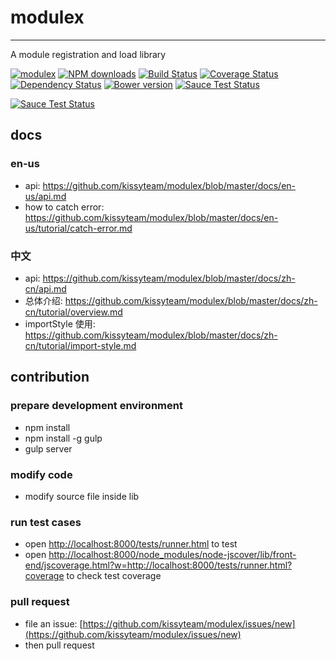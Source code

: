 # modulex
---

A module registration and load library

[![modulex](https://nodei.co/npm/modulex.png)](https://npmjs.org/package/modulex)
[![NPM downloads](http://img.shields.io/npm/dm/modulex.svg)](https://npmjs.org/package/modulex)
[![Build Status](https://secure.travis-ci.org/kissyteam/modulex.png?branch=master)](https://travis-ci.org/kissyteam/modulex)
[![Coverage Status](https://coveralls.io/repos/kissyteam/modulex/badge.png?branch=master)](https://coveralls.io/r/kissyteam/modulex?branch=master)
[![Dependency Status](https://gemnasium.com/kissyteam/modulex.png)](https://gemnasium.com/kissyteam/modulex)
[![Bower version](https://badge.fury.io/bo/modulex.svg)](http://badge.fury.io/bo/modulex)
[![Sauce Test Status](https://saucelabs.com/buildstatus/modulex)](https://saucelabs.com/u/modulex)

[![Sauce Test Status](https://saucelabs.com/browser-matrix/modulex.svg)](https://saucelabs.com/u/modulex)

## docs

### en-us

* api: https://github.com/kissyteam/modulex/blob/master/docs/en-us/api.md
* how to catch error: https://github.com/kissyteam/modulex/blob/master/docs/en-us/tutorial/catch-error.md

### 中文

* api: https://github.com/kissyteam/modulex/blob/master/docs/zh-cn/api.md
* 总体介绍: https://github.com/kissyteam/modulex/blob/master/docs/zh-cn/tutorial/overview.md
* importStyle 使用: https://github.com/kissyteam/modulex/blob/master/docs/zh-cn/tutorial/import-style.md

## contribution

### prepare development environment

* npm install
* npm install -g gulp
* gulp server

### modify code

* modify source file inside lib

### run test cases

* open [http://localhost:8000/tests/runner.html](http://localhost:8000/tests/runner.html) to test
* open [http://localhost:8000/node_modules/node-jscover/lib/front-end/jscoverage.html?w=http://localhost:8000/tests/runner.html?coverage](http://localhost:8000/node_modules/node-jscover/lib/front-end/jscoverage.html?w=http://localhost:8000/tests/runner.html?coverage) to check test coverage

### pull request

* file an issue: [https://github.com/kissyteam/modulex/issues/new](https://github.com/kissyteam/modulex/issues/new)
* then pull request

